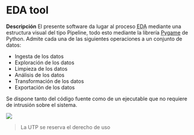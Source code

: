 # EDA tool
**Descripción**
El presente software da lugar al proceso <abbr title="Exploratory Data Analysis">EDA</abbr> mediante una estructura visual del tipo Pipeline, todo esto mediante la librería [Pygame](https://www.pygame.org/news "Pygame") de Python. Admite cada una de las siguientes operaciones a un conjunto de datos:
- Ingesta de los datos
- Exploración de los datos
- Limpieza de los datos
- Análisis de los datos
- Transformación de los datos
- Exportación de los datos

Se dispone tanto del código fuente como de un ejecutable que no requiere de intrusión sobre el sistema.

![](https://www.utp.edu.co/cms-utp/data/bin/UTP/web/comunicaciones/uploads/compartir-facebook/UTPLOGO_PLANIMETRIA.png?v=1559922300)

> La UTP se reserva el derecho de uso
